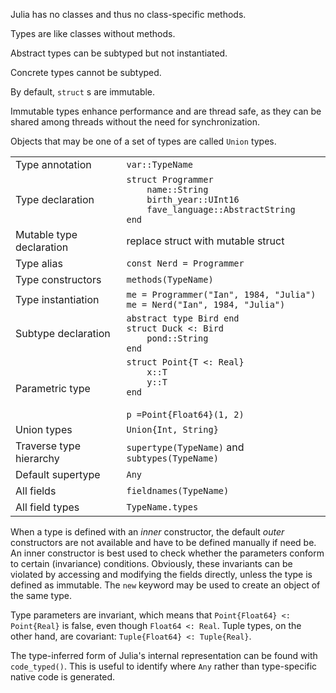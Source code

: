 Julia has no classes and thus no class-specific methods.

Types are like classes without methods.

Abstract types can be subtyped but not instantiated.

Concrete types cannot be subtyped.

By default, `struct` s are immutable.

Immutable types enhance performance and are thread safe, as they can be
shared among threads without the need for synchronization.

Objects that may be one of a set of types are called `Union` types.

|                          |                                                                                                                       |
| ------------------------ | --------------------------------------------------------------------------------------------------------------------- |
| Type annotation          | `var::TypeName`                                                                                                       |
| Type declaration         | `struct Programmer`<br>`    name::String`<br>`    birth_year::UInt16`<br>`    fave_language::AbstractString`<br>`end` |
| Mutable type declaration | replace struct with mutable struct                                                                                    |
| Type alias               | `const Nerd = Programmer`                                                                                             |
| Type constructors        | `methods(TypeName)`                                                                                                   |
| Type instantiation       | `me = Programmer("Ian", 1984, "Julia")`<br>`me = Nerd("Ian", 1984, "Julia")`                                          |
| Subtype declaration      | `abstract type Bird end`<br>`struct Duck <: Bird`<br>`    pond::String`<br>`end`                                      |
| Parametric type          | `struct Point{T <: Real}`<br>`    x::T`<br>`    y::T`<br>`end`<br><br>`p =Point{Float64}(1, 2)`<br>                    |
| Union types              | `Union{Int, String}`                                                                                                  |
| Traverse type hierarchy  | `supertype(TypeName)` and `subtypes(TypeName)`                                                                        |
| Default supertype        | `Any`                                                                                                                 |
| All fields               | `fieldnames(TypeName)`                                                                                                |
| All field types          | `TypeName.types`                                                                                                      |

When a type is defined with an *inner* constructor, the default *outer*
constructors are not available and have to be defined manually if need
be. An inner constructor is best used to check whether the parameters
conform to certain (invariance) conditions. Obviously, these invariants
can be violated by accessing and modifying the fields directly, unless
the type is defined as immutable. The `new` keyword may be used to
create an object of the same type.

Type parameters are invariant, which means that `Point{Float64} <: Point{Real}` is
false, even though `Float64 <: Real`.
Tuple types, on the other hand, are covariant: `Tuple{Float64} <: Tuple{Real}`.

The type-inferred form of Julia's internal representation can be found
with `code_typed()`. This is useful to identify where `Any` rather
than type-specific native code is generated.
